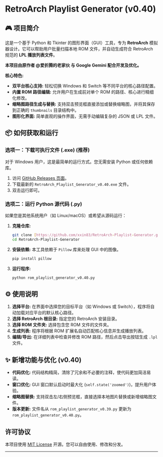 # RetroArch Playlist Generator (v0.40)

## 🎮 项目简介

这是一个基于 Python 和 Tkinter 的图形界面（GUI）工具，专为 **RetroArch** 模拟器设计。它可以帮助用户批量扫描本地 ROM 文件，并自动生成符合 RetroArch 规范的 **LPL 播放列表文件**。

**本项目由原作者 @爱折腾的老家伙 与 Google Gemini 配合开发及优化。**

**核心特色:**
* **双平台核心支持:** 轻松切换 Windows 和 Switch 等不同平台的核心路径配置。
* **内置 ROM 路径编辑:** 允许用户在生成前对单个 ROM 的路径、核心进行精细化修改。
* **缩略图路径生成与替换:** 支持双击预览框直接添加或替换缩略图，并将其保存到正确的 `thumbnails` 目录结构中。
* **图形化界面:** 简单直观的操作界面，无需手动编辑复杂的 JSON 或 LPL 文件。

## 📦 如何获取和运行

### 选项一：下载可执行文件 (.exe) (推荐)

对于 Windows 用户，这是最简单的运行方式。您无需安装 Python 或任何依赖库。

1.  访问 [GitHub Releases 页面](https://github.com/xxin83/RetroArch-Playlist-Generator/releases)。
2.  下载最新的 `RetroArch_Playlist_Generator_v0.40.exe` 文件。
3.  双击运行即可。

### 选项二：运行 Python 源代码 (.py)

如果您是其他系统用户（如 Linux/macOS）或希望从源码运行：

1.  **克隆仓库:**
    ```bash
    git clone [https://github.com/xxin83/RetroArch-Playlist-Generator.git](https://github.com/xxin83/RetroArch-Playlist-Generator.git)
    cd RetroArch-Playlist-Generator
    ```

2.  **安装依赖:** 本工具依赖于 `Pillow` 库来处理 GUI 中的图像。
    ```bash
    pip install pillow
    ```

3.  **运行程序:**
    ```bash
    python rom_playlist_generator_v0.40.py
    ```

## ⚙️ 使用说明

1.  **选择平台:** 在界面中选择您的目标平台（如 Windows 或 Switch），程序将自动加载对应平台的默认核心路径。
2.  **选择 RetroArch 根目录:** 指定您的 RetroArch 安装目录。
3.  **选择 ROM 文件夹:** 选择包含您 ROM 文件的文件夹。
4.  **生成列表:** 程序将根据 ROM 扩展名自动匹配核心信息并生成播放列表。
5.  **编辑/导出:** 在详细列表中检查并修改 ROM 路径，然后点击导出按钮生成 `.lpl` 文件。

## ✨ 新增功能与优化 (v0.40)

* **代码优化:** 代码结构精简，清除了冗余和不必要的注释，使代码更加简洁易读。
* **窗口优化:** GUI 窗口默认启动时最大化 (`self.state('zoomed')`)，提升用户体验。
* **缩略图替换:** 支持双击左/右侧预览框，直接选择本地图片替换或新增缩略图文件。
* **版本更新:** 文件名从 `rom_playlist_generator_v0.39.py` 更新为 `rom_playlist_generator_v0.40.py`。

## 许可协议

本项目使用 [MIT License](LICENSE) 开源。您可以自由使用、修改和分发。

---